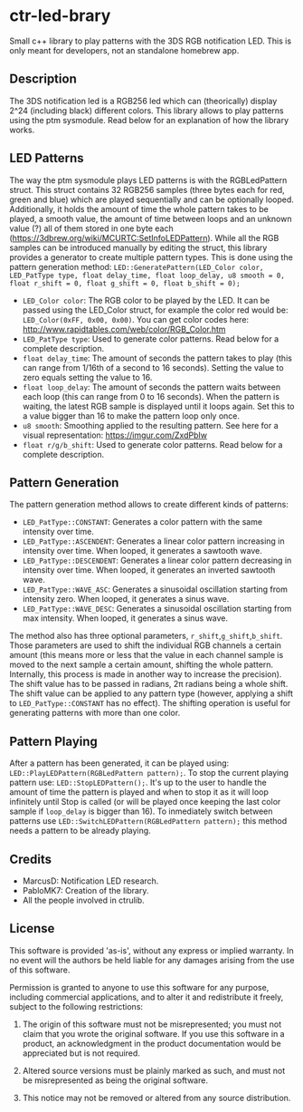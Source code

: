 # ctr-led-brary
Small c++ library to play patterns with the 3DS RGB notification LED. This is only meant for developers, not an standalone homebrew app.

## Description
The 3DS notification led is a RGB256 led which can (theorically) display 2^24 (including black) different colors.
This library allows to play patterns using the ptm sysmodule. Read below for an explanation of how the library works.

## LED Patterns
The way the ptm sysmodule plays LED patterns is with the RGBLedPattern struct. This struct contains 32 RGB256 samples (three bytes each for red, green and blue) which are played sequentially and can be optionally looped. Additionally, it holds the amount of time the whole pattern takes to be played, a smooth value, the amount of time between loops and an unknown value (?) all of them stored in one byte each (https://3dbrew.org/wiki/MCURTC:SetInfoLEDPattern). While all the RGB samples can be introduced manually by editing the struct, this library provides a generator to create multiple pattern types. This is done using the pattern generation method: ```LED::GeneratePattern(LED_Color color, LED_PatType type, float delay_time, float loop_delay, u8 smooth = 0, float r_shift = 0, float g_shift = 0, float b_shift = 0);```
 - ```LED_Color color```: The RGB color to be played by the LED. It can be passed using the LED_Color struct, for example the color red would be: 
   ```LED_Color(0xFF, 0x00, 0x00)```. You can get color codes here: http://www.rapidtables.com/web/color/RGB_Color.htm
 - ```LED_PatType type```: Used to generate color patterns. Read below for a complete description.
 - ```float delay_time```: The amount of seconds the pattern takes to play (this can range from 1/16th of a second to 16 seconds).
 Setting the value to zero equals setting the value to 16.
 - ```float loop_delay```: The amount of seconds the pattern waits between each loop (this can range from 0 to 16 seconds). When the pattern is waiting, the latest RGB sample is displayed until it loops again. Set this to a value bigger than 16 to make the pattern loop only once.
 - ```u8 smooth```: Smoothing applied to the resulting pattern. See here for a visual representation: https://imgur.com/ZxdPbIw
 - ```float r/g/b_shift```: Used to generate color patterns. Read below for a complete description.
 
## Pattern Generation
The pattern generation method allows to create different kinds of patterns:
 - ```LED_PatType::CONSTANT```: Generates a color pattern with the same intensity over time.
 - ```LED_PatType::ASCENDENT```: Generates a linear color pattern increasing in intensity over time. When looped, it generates a sawtooth wave.
 - ```LED_PatType::DESCENDENT```: Generates a linear color pattern decreasing in intensity over time. When looped, it generates an inverted sawtooth wave.
 - ```LED_PatType::WAVE_ASC```: Generates a sinusoidal oscillation starting from intensity zero. When looped, it generates a sinus wave.
 - ```LED_PatType::WAVE_DESC```: Generates a sinusoidal oscillation starting from max intensity. When looped, it generates a sinus wave.

The method also has three optional parameters, ```r_shift```,```g_shift```,```b_shift```. Those parameters are used to shift the individual RGB channels a certain amount (this means more or less that the value in each channel sample is moved to the next sample a certain amount, shifting the whole pattern. Internally, this process is made in another way to increase the precision). The shift value has to be passed in radians, 2π radians being a whole shift. The shift value can be applied to any pattern type (however, applying a shift to ```LED_PatType::CONSTANT``` has no effect). The shifting operation is useful for generating patterns with more than one color.

## Pattern Playing
After a pattern has been generated, it can be played using: ```LED::PlayLEDPattern(RGBLedPattern pattern);```. To stop the current playing pattern use: ```LED::StopLEDPattern();```. It's up to the user to handle the amount of time the pattern is played and when to stop it as it will loop infinitely until Stop is called (or will be played once keeping the last color sample if ```loop_delay``` is bigger than 16). To inmediately switch between patterns use ```LED::SwitchLEDPattern(RGBLedPattern pattern);``` this method needs a pattern to be already playing.

## Credits
- MarcusD: Notification LED research.
- PabloMK7: Creation of the library.
- All the people involved in ctrulib.

## License
This software is provided 'as-is', without any express or implied warranty. In no event will the authors be held liable for any damages arising from the use of this software.

Permission is granted to anyone to use this software for any purpose, including commercial applications, and to alter it and redistribute it freely, subject to the following restrictions:

1. The origin of this software must not be misrepresented; you must not claim that you wrote the original software. If you use this software in a product, an acknowledgment in the product documentation would be appreciated but is not required.

2. Altered source versions must be plainly marked as such, and must not be misrepresented as being the original software.

3. This notice may not be removed or altered from any source distribution.
